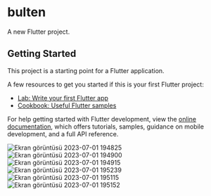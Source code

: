# bulten

A new Flutter project.

## Getting Started

This project is a starting point for a Flutter application.

A few resources to get you started if this is your first Flutter project:

- [Lab: Write your first Flutter app](https://docs.flutter.dev/get-started/codelab)
- [Cookbook: Useful Flutter samples](https://docs.flutter.dev/cookbook)

For help getting started with Flutter development, view the
[online documentation](https://docs.flutter.dev/), which offers tutorials,
samples, guidance on mobile development, and a full API reference.

![Ekran görüntüsü 2023-07-01 194825](https://github.com/seperet/NewsPaper-Flutter-Api/assets/91972196/d3744660-89a7-4f20-9508-cb110ea98fc8)
![Ekran görüntüsü 2023-07-01 194900](https://github.com/seperet/NewsPaper-Flutter-Api/assets/91972196/9aaff85c-eae2-414b-9ee3-14058c2e2bb6)
![Ekran görüntüsü 2023-07-01 194915](https://github.com/seperet/NewsPaper-Flutter-Api/assets/91972196/49f56a1f-856e-4479-a5b7-a171b8186390)
![Ekran görüntüsü 2023-07-01 195239](https://github.com/seperet/NewsPaper-Flutter-Api/assets/91972196/f727f333-30bf-4cf4-9ea1-5576b1ce7c48)
![Ekran görüntüsü 2023-07-01 195115](https://github.com/seperet/NewsPaper-Flutter-Api/assets/91972196/e564d038-5e5e-49bb-8073-f08a6aee3cb6)
![Ekran görüntüsü 2023-07-01 195152](https://github.com/seperet/NewsPaper-Flutter-Api/assets/91972196/7b2bc01d-738f-4c22-b56f-2887baeccb13)


